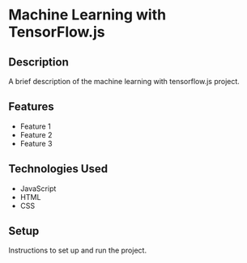 # Machine Learning with TensorFlow.js

## Description

A brief description of the machine learning with tensorflow.js project.

## Features

- Feature 1
- Feature 2
- Feature 3

## Technologies Used

- JavaScript
- HTML
- CSS

## Setup

Instructions to set up and run the project.
